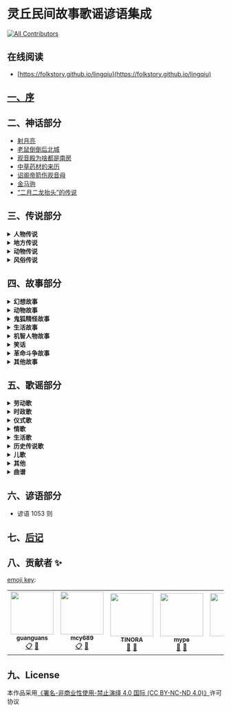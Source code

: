 # 灵丘民间故事歌谣谚语集成

<!-- ALL-CONTRIBUTORS-BADGE:START - Do not remove or modify this section -->
[![All Contributors](https://img.shields.io/badge/all_contributors-5-orange.svg?style=flat-square)](#contributors-)
<!-- ALL-CONTRIBUTORS-BADGE:END -->

## 在线阅读

* [https://folkstory.github.io/lingqiu](https://folkstory.github.io/lingqiu)

## [一、序](序.md)

## 二、神话部分

* [射月亮](神话部分/射月亮.md)
* [老鼠倒倒后北城](神话部分/老鼠倒倒后北城.md)
* [观音殿为啥都是南房](神话部分/观音殿为啥都是南房.md)
* [中草药材的来历](神话部分/中草药材的来历.md)
* [诏阁帝箭伤观音母](神话部分/诏阁帝箭伤观音母.md)
* [金马驹](神话部分/金马驹.md)
* [“二月二龙抬头”的传说](神话部分/“二月二龙抬头”的传说.md)

## 三、传说部分

<details>
<summary><b>人物传说</b></summary>

* [赵武灵王](传说部分/人物传说/赵武灵王.md)
* [刘秀封树](传说部分/人物传说/刘秀封树.md)
* [李存孝的传说故事](传说部分/人物传说/李存孝的传说故事.md)
* [李存孝传说四则](传说部分/人物传说/李存孝传说四则.md)
* [李存孝和“嗡嗡石”](传说部分/人物传说/李存孝和“嗡嗡石”.md)
* [李存孝的脚印](传说部分/人物传说/李存孝的脚印.md)
* [用贤不记仇](传说部分/人物传说/用贤不记仇.md)
* [鲁班相亲](传说部分/人物传说/鲁班相亲.md)
* [卓文君夜奔](传说部分/人物传说/卓文君夜奔.md)
* [张释之执法](传说部分/人物传说/张释之执法.md)
* [诸葛亮和鹅毛扇](传说部分/人物传说/诸葛亮和鹅毛扇.md)
* [关公斩除“王八精”](传说部分/人物传说/关公斩除“王八精”.md)
* [关公磨刀石](传说部分/人物传说/关公磨刀石.md)
* [智用周仓](传说部分/人物传说/智用周仓.md)
* [题扇桥](传说部分/人物传说/题扇桥.md)
* [老爷的名字不外借](传说部分/人物传说/老爷的名字不外借.md)
* [苏东坡画扇结案](传说部分/人物传说/苏东坡画扇结案.md)
* [唐伯虎画扇当钱解难题](传说部分/人物传说/唐伯虎画扇当钱解难题.md)
* [狄青拳打“拦街虎”](传说部分/人物传说/狄青拳打“拦街虎”.md)
* [关于王遵文的传说](传说部分/人物传说/关于王遵文的传说.md)
* [武状元李广金的传说](传说部分/人物传说/武状元李广金的传说.md)
* [杜上化的故事](传说部分/人物传说/杜上化的故事.md)
* [灵丘才子杜上化](传说部分/人物传说/灵丘才子杜上化.md)
* [杜上化的传说](传说部分/人物传说/杜上化的传说.md)
* [李冠洋的传说](传说部分/人物传说/李冠洋的传说.md)
* [神奇的龙诚和尚](传说部分/人物传说/神奇的龙诚和尚.md)
* [杨丙惠坐城隍](传说部分/人物传说/杨丙惠坐城隍.md)
* [“海底捞月”的武举](传说部分/人物传说/“海底捞月”的武举.md)
* [王十万的故事](传说部分/人物传说/王十万的故事.md)
* [王十万的传说](传说部分/人物传说/王十万的传说.md)
* [白求恩在灵丘](传说部分/人物传说/白求恩在灵丘.md)
* [安义的故事](传说部分/人物传说/安义的故事.md)
* [一碗凉粉](传说部分/人物传说/一碗凉粉.md)

</details>

<details>
<summary><b>地方传说</b></summary>

* [灵丘县的来历](传说部分/地方传说/灵丘县的来历.md)
* [灵丘县“九景十八拗”的来历](传说部分/地方传说/灵丘县“九景十八拗”的来历.md)
* [塔井三奇觉山寺](传说部分/地方传说/塔井三奇觉山寺.md)
* [白马刨泉白马寺](传说部分/地方传说/白马刨泉白马寺.md)
* [松柏不乱邓峰寺](传说部分/地方传说/松柏不乱邓峰寺.md)
* [毛驴驮水黄台寺](传说部分/地方传说/毛驴驮水黄台寺.md)
* [早种晚收禅庵寺](传说部分/地方传说/早种晚收禅庵寺.md)
* [钟鼓倒吊大云寺](传说部分/地方传说/钟鼓倒吊大云寺.md)
* [一树双影双峰寺](传说部分/地方传说/一树双影双峰寺.md)
* [滴水成钟龙泉寺](传说部分/地方传说/滴水成钟龙泉寺.md)
* [有影无踪天堂寺](传说部分/地方传说/有影无踪天堂寺.md)
* [糟里没酒喝，梭里没布穿](传说部分/地方传说/糟里没酒喝，梭里没布穿.md)
* [水芦（路）不撑船，门头在水面](传说部分/地方传说/水芦（路）不撑船，门头在水面.md)
* [驼水不驮水，古之河常驮水](传说部分/地方传说/驼水不驮水，古之河常驮水.md)
* [三山不在山，荞麦川尽在山](传说部分/地方传说/三山不在山，荞麦川尽在山.md)
* [城西有个东河南，城东有个西马圈](传说部分/地方传说/城西有个东河南，城东有个西马圈.md)
* [北面有个南兑沟，南面有个上北泉](传说部分/地方传说/北面有个南兑沟，南面有个上北泉.md)
* [小寨不算小，大地不显眼](传说部分/地方传说/小寨不算小，大地不显眼.md)
* [长城没有城，下关不是关](传说部分/地方传说/长城没有城，下关不是关.md)
* [大黄岭出白土，烟熏崖不见炭](传说部分/地方传说/大黄岭出白土，烟熏崖不见炭.md)
* [月翻落照月翻寺](传说部分/地方传说/月翻落照月翻寺.md)
* [鲁班造觉山塔](传说部分/地方传说/鲁班造觉山塔.md)
* [鸠龙岗的来历](传说部分/地方传说/鸠龙岗的来历.md)
* [煤窑鞍](传说部分/地方传说/煤窑鞍.md)
* [手托崖的传说（之一）](传说部分/地方传说/手托崖的传说（之一）.md)
* [手托崖的传说（之二）](传说部分/地方传说/手托崖的传说（之二）.md)
* [腰站的来历](传说部分/地方传说/腰站的来历.md)
* [天沟的来历](传说部分/地方传说/天沟的来历.md)
* [云彩岭的来历](传说部分/地方传说/云彩岭的来历.md)
* [老虎眼山的来历](传说部分/地方传说/老虎眼山的来历.md)
* [凤凰尖与暖泉镇的传说](传说部分/地方传说/凤凰尖与暖泉镇的传说.md)
* [石牛地的传说](传说部分/地方传说/石牛地的传说.md)
* [含水村的来历](传说部分/地方传说/含水村的来历.md)
* [王长胳膊赵长腿](传说部分/地方传说/王长胳膊赵长腿.md)
* [“车道壕”和“牛蹄印”](传说部分/地方传说/“车道壕”和“牛蹄印”.md)
* [南沟里的传说](传说部分/地方传说/南沟里的传说.md)
* [石人儿和扭扭松](传说部分/地方传说/石人儿和扭扭松.md)
* [牛郎山上的神龙](传说部分/地方传说/牛郎山上的神龙.md)
* [小彦村的来历](传说部分/地方传说/小彦村的来历.md)

</details>

<details>
<summary><b>动物传说</b></summary>

* [狍子的上唇为啥有道缝](传说部分/动物传说/狍子的上唇为啥有道缝.md)
* [牛为啥没有上门牙](传说部分/动物传说/牛为啥没有上门牙.md)
* [仙狗送粮](传说部分/动物传说/仙狗送粮.md)
* [蛄、鸪讨封](传说部分/动物传说/蛄、鸪讨封.md)
* [关于喜鹊的传说](传说部分/动物传说/关于喜鹊的传说.md)
* [公鸡叫鸣为何来](传说部分/动物传说/公鸡叫鸣为何来.md)
* [人吃狗衣禄的传说](传说部分/动物传说/人吃狗衣禄的传说.md)
* [猫狗不合的由来](传说部分/动物传说/猫狗不合的由来.md)

</details>

<details>
<summary><b>风俗传说</b></summary>

* [“腊八人”的传说（之一）](传说部分/风俗传说/“腊八人”的传说（之一）.md)
* [“腊八人”的传说（之二）](传说部分/风俗传说/“腊八人”的传说（之二）.md)
* [腊八粥的传说](传说部分/风俗传说/腊八粥的传说.md)

</details>

## 四、故事部分

<details>
<summary><b>幻想故事</b></summary>

* [赊三与现二](故事部分/幻想故事/赊三与现二.md)
* [人心不足蛇吞相](故事部分/幻想故事/人心不足蛇吞相.md)
* [三个闺女寻人家](故事部分/幻想故事/三个闺女寻人家.md)
* [神棍儿](故事部分/幻想故事/神棍儿.md)
* [人为财死，鸟为食亡](故事部分/幻想故事/人为财死，鸟为食亡.md)
* [苍蝇的来历](故事部分/幻想故事/苍蝇的来历.md)
* [瓦盆告状](故事部分/幻想故事/瓦盆告状.md)
* [观音是谁](故事部分/幻想故事/观音是谁.md)
* [金银与脚板](故事部分/幻想故事/金银与脚板.md)
* [巍山盗宝](故事部分/幻想故事/巍山盗宝.md)
* [娘娘庙的来历](故事部分/幻想故事/娘娘庙的来历.md)
* [老大和老二](故事部分/幻想故事/老大和老二.md)
* [媳妇变驴](故事部分/幻想故事/媳妇变驴.md)
* [高僧与心](故事部分/幻想故事/高僧与心.md)
* [黄狗耕地](故事部分/幻想故事/黄狗耕地.md)
* [“原来我娘就是佛”](故事部分/幻想故事/“原来我娘就是佛”.md)
* [求活佛](故事部分/幻想故事/求活佛.md)
* [聚宝盆](故事部分/幻想故事/聚宝盆.md)
* [孝顺不孝顺天知道](故事部分/幻想故事/孝顺不孝顺天知道.md)
* [乞丐秀才](故事部分/幻想故事/乞丐秀才.md)

</details>

<details>
<summary><b>动物故事</b></summary>

* [蛤蟆和燕子](故事部分/动物故事/蛤蟆和燕子.md)
* [猫和耗子的故事](故事部分/动物故事/猫和耗子的故事.md)
* [无义之人不可交，哪有真心挂树梢](故事部分/动物故事/无义之人不可交，哪有真心挂树梢.md)
* [害人亦害已](故事部分/动物故事/害人亦害己.md)
* [燕子报恩怨](故事部分/动物故事/燕子报恩怨.md)
* [老虎报恩](故事部分/动物故事/老虎报恩.md)
* [毛猴儿姥姥](故事部分/动物故事/毛猴儿姥姥.md)
* [耗子娶媳妇](故事部分/动物故事/耗子娶媳妇.md)

</details>

<details>
<summary><b>鬼狐精怪故事</b></summary>

* [阎王设计拿彭松](故事部分/鬼狐精怪故事/阎王设计拿彭松.md)
* [三爬子的传说](故事部分/鬼狐精怪故事/三爬子的传说.md)
* [鱼石崖的传说](故事部分/鬼狐精怪故事/鱼石崖的传说.md)
* [张打渔和县官](故事部分/鬼狐精怪故事/张打渔和县官.md)
* [门环环货郎哥与老狼精](故事部分/鬼狐精怪故事/门环环货郎哥与老狼精.md)
* [蛤蟆胎](故事部分/鬼狐精怪故事/蛤蟆胎.md)
* [寒淤地的来历](故事部分/鬼狐精怪故事/寒淤地的来历.md)
* [大白狼和小红狼](故事部分/鬼狐精怪故事/大白狼和小红狼.md)
* [智除蚰蜒精](故事部分/鬼狐精怪故事/智除蚰蜒精.md)
* [镇山石的传说](故事部分/鬼狐精怪故事/镇山石的传说.md)

</details>

<details>
<summary><b>生活故事</b></summary>

* [憨虎进城](故事部分/生活故事/憨虎进城.md)
* [勤招宝、懒引屎](故事部分/生活故事/勤招宝、懒引屎.md)
* [输死鬼与偷人贼](故事部分/生活故事/输死鬼与偷人贼.md)
* [勤与俭](故事部分/生活故事/勤与俭.md)
* [父行子效](故事部分/生活故事/父行子效.md)
* [三两银子学手艺](故事部分/生活故事/三两银子学手艺.md)
* [引虎下山](故事部分/生活故事/引虎下山.md)
* [哥俩下城](故事部分/生活故事/哥俩下城.md)
* [懒夫妻](故事部分/生活故事/懒夫妻.md)
* [吃嘴儿](故事部分/生活故事/吃嘴儿.md)
* [羊倌升天](故事部分/生活故事/羊倌升天.md)
* [媳妇念诵哩](故事部分/生活故事/媳妇念诵哩.md)
* [懒汉求神](故事部分/生活故事/懒汉求神.md)
* [猜黑豆](故事部分/生活故事/猜黑豆.md)
* [投帕选夫](故事部分/生活故事/投帕选夫.md)
* [傻小子](故事部分/生活故事/傻小子.md)
* [吹灯](故事部分/生活故事/吹灯.md)
* [乌木孩子](故事部分/生活故事/乌木孩子.md)
* [“蓝茄子”老汉在哪里](故事部分/生活故事/“蓝茄子”老汉在哪里.md)
* [撞街起名](故事部分/生活故事/撞街起名.md)
* [穷老道补扇](故事部分/生活故事/穷老道补扇.md)
* [买琵琶](故事部分/生活故事/买琵琶.md)
* [行酒令](故事部分/生活故事/行酒令.md)
* [傻儿子学手艺](故事部分/生活故事/傻儿子学手艺.md)
* [助贼偷鞋](故事部分/生活故事/助贼偷鞋.md)
* [敬老媳](故事部分/生活故事/敬老媳.md)
* [克字](故事部分/生活故事/克字.md)
* [一鸣惊人](故事部分/生活故事/一鸣惊人.md)
* [一屁断交](故事部分/生活故事/一屁断交.md)
* [皇帝招婿](故事部分/生活故事/皇帝招婿.md)
* [纨扇与宝箭](故事部分/生活故事/纨扇与宝箭.md)
* [财迷精的后事](故事部分/生活故事/财迷精的后事.md)
* [山汉儿老婆骂长街](故事部分/生活故事/山汉儿老婆骂长街.md)
* [白花教书](故事部分/生活故事/白花教书.md)
* [罗金罐遭雷劈](故事部分/生活故事/罗金罐遭雷劈.md)
* [山汉儿和城汉儿](故事部分/生活故事/山汉儿和城汉儿.md)
* [仨可怜](故事部分/生活故事/仨可怜.md)
* [大风刮了个光杆杆](故事部分/生活故事/大风刮了个光杆杆.md)
* [十头牛与十斤油](故事部分/生活故事/十头牛与十斤油.md)
* [公公告媳妇挨了打](故事部分/生活故事/公公告媳妇挨了打.md)
* [懒弟兄](故事部分/生活故事/懒弟兄.md)
* [女婿赴席](故事部分/生活故事/女婿赴席.md)
* [黄熬骂娘](故事部分/生活故事/黄熬骂娘.md)
* [村妇整治赖和尚](故事部分/生活故事/村妇整治赖和尚.md)
* [笨学生](故事部分/生活故事/笨学生.md)
* [活宝](故事部分/生活故事/活宝.md)

</details>

<details>
<summary><b>机智人物故事</b></summary>

* [王维买药](故事部分/机智人物故事/王维买药.md)
* [寿宴中作咬尾诗](故事部分/机智人物故事/寿宴中作咬尾诗.md)
* [书生同路](故事部分/机智人物故事/书生同路.md)
* [卖高帽的人](故事部分/机智人物故事/卖高帽的人.md)
* [难三婿](故事部分/机智人物故事/难三婿.md)
* [聪慧当家把梨分](故事部分/机智人物故事/聪慧当家把梨分.md)
* [白吃的故事](故事部分/机智人物故事/白吃的故事.md)
* [翁婿斗智](故事部分/机智人物故事/翁婿斗智.md)
* [樵夫公治长](故事部分/机智人物故事/樵夫公冶长.md)
* [半升麻籽走江南](故事部分/机智人物故事/半升麻籽走江南.md)
* [三个女婿](故事部分/机智人物故事/三个女婿.md)
* [老“溜”](故事部分/机智人物故事/老“溜”.md)
* [三个女婿对酒令](故事部分/机智人物故事/三个女婿对酒令.md)
* [鬼难擒](故事部分/机智人物故事/鬼难擒.md)
* [三个女婿拜寿](故事部分/机智人物故事/三个女婿拜寿.md)
* [王老大住店](故事部分/机智人物故事/王老大住店.md)
* [狗剩和狼不吃](故事部分/机智人物故事/狗剩和狼不吃.md)
* [马骨头与千里马](故事部分/机智人物故事/马骨头与千里马.md)
* [天黑看不着](故事部分/机智人物故事/天黑看不着.md)
* [聪明的三媳妇](故事部分/机智人物故事/聪明的三媳妇.md)
* [三女婿对诗戏岳父](故事部分/机智人物故事/三女婿对诗戏岳父.md)
* [出穷对](故事部分/机智人物故事/出穷对.md)
* [出来看](故事部分/机智人物故事/出来看.md)
* [以诗别人](故事部分/机智人物故事/以诗别人.md)
* [谢学士的故事](故事部分/机智人物故事/谢学士的故事.md)
* [四女婿对诗](故事部分/机智人物故事/四女婿对诗.md)

</details>

<details>
<summary><b>笑话</b></summary>

* [媳妇分鸡](故事部分/笑话/媳妇分鸡.md)
* [谷面糊糊咬人哩](故事部分/笑话/谷面糊糊咬人哩.md)
* [赚便宜](故事部分/笑话/赚便宜.md)
* [大黄狗没在了](故事部分/笑话/赚便宜.md)
* [车与菜](故事部分/笑话/车与菜.md)
* [接运](故事部分/笑话/接运.md)
* [画信](故事部分/笑话/画信.md)
* [节省](故事部分/笑话/节省.md)
* [学懒](故事部分/笑话/学懒.md)
* [母与子](故事部分/笑话/母与子.md)
* [倒活人家](故事部分/笑话/倒活人家.md)
* [秃舌闺女](故事部分/笑话/秃舌闺女.md)
* [口干](故事部分/笑话/口干.md)
* [一个考生](故事部分/笑话/一个考生.md)
* [学够了](故事部分/笑话/学够了.md)
* [李二家的笑话](故事部分/笑话/李二家的笑话.md)
* [结拜](故事部分/笑话/结拜.md)
* [笨孩念书](故事部分/笑话/笨孩念书.md)
* [能否动土](故事部分/笑话/能否动土.md)
* [问“二“字](故事部分/笑话/问“二”字.md)
* [教儿子识字](故事部分/笑话/教儿子识字.md)
* [身上没菜光丟象牙了](故事部分/笑话/身上没菜光丟象牙了.md)
* [好好先生](故事部分/笑话/好好先生.md)
* [精货郎与傻村妇](故事部分/笑话/精货郎与傻村妇.md)
* [保密](故事部分/笑话/保密.md)
* [白卷](故事部分/笑话/白卷.md)
* [先生这一手真绝](故事部分/笑话/先生这一手真绝.md)
* [东皮先生](故事部分/笑话/东皮先生.md)
* [谁在偷吃](故事部分/笑话/谁在偷吃.md)
* [老虎吃人](故事部分/笑话/老虎吃人.md)
* [不怕老婆的人](故事部分/笑话/不怕老婆的人.md)
* [善忘](故事部分/笑话/善忘.md)
* [游文庙](故事部分/笑话/游文庙.md)
* [傻哥哥愣弟弟](故事部分/笑话/傻哥哥愣弟弟.md)
* [你她我](故事部分/笑话/你她我.md)
* [作料单](故事部分/笑话/作料单.md)
* [怕老婆](故事部分/笑话/怕老婆.md)
* [起名字](故事部分/笑话/起名字.md)
* [借口袋](故事部分/笑话/借口袋.md)

</details>

<details>
<summary><b>革命斗争故事</b></summary>

* [全国民兵战斗英雄刘九江的故事](故事部分/革命斗争故事/全国民兵战斗英雄刘九江的故事.md)
* [姬纪海大摆地雷阵](故事部分/革命斗争故事/姬纪海大摆地雷阵.md)
* [宁死不屈斥日寇](故事部分/革命斗争故事/宁死不屈斥日寇.md)
* [刀劈阎子堂](故事部分/革命斗争故事/刀劈阎子堂.md)

</details>

<details>
<summary><b>其他故事</b></summary>

* [梦先生传奇](故事部分/其他故事/梦先生传奇.md)
* [杨庄过年听下关](故事部分/其他故事/杨庄过年听下关.md)
* [李存孝打虎](故事部分/其他故事/李存孝打虎.md)
* [大姑娘搀醉鬼](故事部分/其他故事/大姑娘搀醉鬼.md)
* [韩湘子讨封](故事部分/其他故事/韩湘子讨封.md)
* [八个小和尚大换工](故事部分/其他故事/八个小和尚大换工.md)
* [幼女斩蛇](故事部分/其他故事/幼女斩蛇.md)

</details>

## 五、歌谣部分

<details>
<summary><b>劳动歌</b></summary>

* [打酸枣](歌谣部分/劳动歌/打酸枣.md)
* [摘花椒](歌谣部分/劳动歌/摘花椒.md)
* [交公粮](歌谣部分/劳动歌/交公粮.md)

</details>

<details>
<summary><b>时政歌</b></summary>

* [灵丘是个好地方](歌谣部分/时政歌/灵丘是个好地方.md)
* [灵丘人民唱新歌](歌谣部分/时政歌/灵丘人民唱新歌.md)
* [翻身人民把歌唱](歌谣部分/时政歌/翻身人民把歌唱.md)
* [翻身不忘共产党](歌谣部分/时政歌/翻身不忘共产党.md)
* 十唱共产党
* 拜新年
* 埋地雷歌
* 拥军歌
* 救亡歌
* 云彩岭修路歌
* 嘿啦歌
* 慰问袋
* 民国初年缠脚板谣
* 问蒋介石
* 抗战八年小唱
* 刘庄“三一”惨案歌.
* 灰鬼白志沂
* 槐树开花
* 中国人民不好欺
* 民谣五则
* 打日寇

</details>

<details>
<summary><b>仪式歌</b></summary>

* [念喜歌（新）](歌谣部分/仪式歌/念喜歌（新）.md)
* 念喜歌(旧）
* 酒歌五则
* 行酒令
* 行酒令

</details>

<details>
<summary><b>情歌</b></summary>

* [串河湾](歌谣部分/情歌/串河湾.md)
* 四哥揽长工
* 这么好的东西为不住你
* 扇子计
* 调兵
* 阳春花儿开
* 打樱桃
* 卖菜
* 警五更
* 绣荷包
* 绣荷包（异文）
* 四季歌
* 盼五哥
* 吴哥放羊
* 送亲郎
* 挂红灯
* 送夫郎
* 望情郎
* 送情哥
* 卖胰子
* 张生戏莺莺

</details>

<details>
<summary><b>生活歌</b></summary>

* [女儿经](歌谣部分/生活歌/女儿经.md)
* 媳妇想娘家
* 二姐出嫁
* 生娃娃
* 走西口
* 邋遢老婆
* 担水
* 嫌丈夫
* 寡妇哭夫
* 打败鬼子再团圆
* 催眠谣
* 溪中映出两朵花
* 上冬校
* 民谣四首

</details>

<details>
<summary><b>历史传说歌</b></summary>

* [三国志](歌谣部分/历史传说歌/三国志.md)
* 画扇面
* 孟姜女哭唱十二月花
* 红云
* 庆寿
* 香连串
* 放风筝
* 珍珠倒卷帘
* 珍珠倒卷帘（异文）
* 珍珠倒翻帘
* 王祥卧鱼

</details>

<details>
<summary><b>儿歌</b></summary>

* [红公鸡](歌谣部分/儿歌/红公鸡.md)
* 财主家的四灰皮
* 巧女儿擀面歌
* 民谣二则
* 钉秤
* 童谣三则
* 黑老汉
* 豆皮皮
* 童谣三则
* 笑话儿吊把儿
* 捣捣碓
* 狼打柴
* 编篓篓
* 公鸡公鸡垒窝来
* 牛犊犊
* 捏面人儿
* 过大年响大炮
* 坑得老娘胡到哩
* 窑道的烟

</details>

<details>
<summary><b>其他</b></summary>

* [谝八树](歌谣部分/其他/谝八树.md)
* 对花
* 八路军赛过亲兄弟
* 谁们见过这个事情
* 尼姑思凡
* 飞鸟九九图
* 二十九“子”
* 无影传（一）
* 无影传（二）
* 民谣二首
* 鬼子走了
* 风溜儿
* 地雷阵

</details>

<details>
<summary><b>曲谱</b></summary>

* [打樱桃](歌谣部分/曲谱/打樱桃.md)
* 打樱桃
* 珍珠倒卷帘
* 阳春花儿开
* 枧树开花
* 刘庄“三一”惨案歌
* 谝八树
* 摘花椒
* 卖菜
* 绣荷包
* 二姐出嫁
* 望情郎
* 送亲郎
* 盼五哥
* 打日寇
* 灵丘是个好地方
* 灰鬼白志沂
* 送情郎
* 绣荷包（异文）
* 媳妇想娘家
* 警五更
* 送夫郎
* 张生戏莺莺
* 香连串
* 吴哥放羊
* 飞岛九九图
* 担水
* 挂红灯
* 邋遢老婆
* 尼姑思凡

</details>

## 六、谚语部分

* 谚语 1053 则

## 七、[后记](后记.md)

## 八、贡献者 ✨

[emoji key](https://allcontributors.org/docs/en/emoji-key):

<!-- ALL-CONTRIBUTORS-LIST:START - Do not remove or modify this section -->
<!-- prettier-ignore-start -->
<!-- markdownlint-disable -->
<table>
  <tr>
    <td align="center"><a href="https://www.guanguans.cn"><img src="https://avatars.githubusercontent.com/u/22309277?v=4?s=100" width="100px;" alt=""/><br /><sub><b>guanguans</b></sub></a><br /><a href="#eventOrganizing-guanguans" title="Event Organizing">📋</a> <a href="#maintenance-guanguans" title="Maintenance">🚧</a></td>
    <td align="center"><a href="https://github.com/mcy689"><img src="https://avatars.githubusercontent.com/u/29645994?v=4?s=100" width="100px;" alt=""/><br /><sub><b>mcy689</b></sub></a><br /><a href="#eventOrganizing-mcy689" title="Event Organizing">📋</a> <a href="#maintenance-mcy689" title="Maintenance">🚧</a></td>
    <td align="center"><a href="https://github.com/tinoras"><img src="https://avatars.githubusercontent.com/u/13230390?v=4?s=100" width="100px;" alt=""/><br /><sub><b>TINORA</b></sub></a><br /><a href="https://github.com/folkstory/lingqiu/issues?q=author%3Atinoras" title="Bug reports">🐛</a> <a href="https://github.com/folkstory/lingqiu/commits?author=tinoras" title="Documentation">📖</a></td>
    <td align="center"><a href="https://github.com/a936919"><img src="https://avatars.githubusercontent.com/u/41937411?v=4?s=100" width="100px;" alt=""/><br /><sub><b>mype</b></sub></a><br /><a href="https://github.com/folkstory/lingqiu/issues?q=author%3Aa936919" title="Bug reports">🐛</a> <a href="https://github.com/folkstory/lingqiu/commits?author=a936919" title="Documentation">📖</a></td>
    <td align="center"><a href="https://github.com/JacketFu"><img src="https://avatars.githubusercontent.com/u/25817975?v=4?s=100" width="100px;" alt=""/><br /><sub><b>fu</b></sub></a><br /><a href="https://github.com/folkstory/lingqiu/issues?q=author%3AJacketFu" title="Bug reports">🐛</a></td>
  </tr>
</table>

<!-- markdownlint-restore -->
<!-- prettier-ignore-end -->

<!-- ALL-CONTRIBUTORS-LIST:END -->

## 九、License

本作品采用[《署名-非商业性使用-禁止演绎 4.0 国际 (CC BY-NC-ND 4.0)》](https://creativecommons.org/licenses/by-nc-nd/4.0/legalcode.zh-Hans)许可协议
